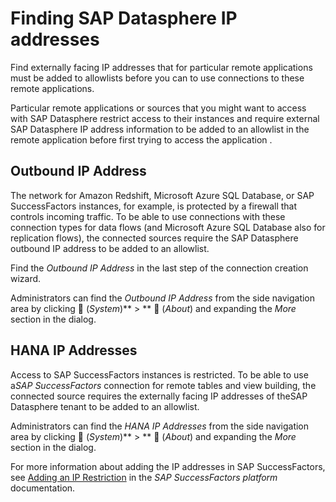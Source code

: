 <!-- loio0934f7ed9a534e638299f53ab60866ae -->

<link rel="stylesheet" type="text/css" href="../css/sap-icons.css"/>

# Finding SAP Datasphere IP addresses

Find externally facing IP addresses that for particular remote applications must be added to allowlists before you can to use connections to these remote applications.

Particular remote applications or sources that you might want to access with SAP Datasphere restrict access to their instances and require external SAP Datasphere IP address information to be added to an allowlist in the remote application before first trying to access the application .



<a name="loio0934f7ed9a534e638299f53ab60866ae__section_dlm_gpv_y4b"/>

## Outbound IP Address

The network for Amazon Redshift, Microsoft Azure SQL Database, or SAP SuccessFactors instances, for example, is protected by a firewall that controls incoming traffic. To be able to use connections with these connection types for data flows \(and Microsoft Azure SQL Database also for replication flows\), the connected sources require the SAP Datasphere outbound IP address to be added to an allowlist.

Find the *Outbound IP Address* in the last step of the connection creation wizard.

Administrators can find the *Outbound IP Address* from the side navigation area by clicking <span class="FPA-icons"></span> \(*System*\)** \> ** <span class="FPA-icons"></span> \(*About*\) and expanding the *More* section in the dialog.



<a name="loio0934f7ed9a534e638299f53ab60866ae__section_itp_3pv_y4b"/>

## HANA IP Addresses

Access to SAP SuccessFactors instances is restricted. To be able to use a*SAP SuccessFactors* connection for remote tables and view building, the connected source requires the externally facing IP addresses of theSAP Datasphere tenant to be added to an allowlist.

Administrators can find the *HANA IP Addresses* from the side navigation area by clicking <span class="FPA-icons"></span> \(*System*\)** \> ** <span class="FPA-icons"></span> \(*About*\) and expanding the *More* section in the dialog.

For more information about adding the IP addresses in SAP SuccessFactors, see [Adding an IP Restriction](https://help.sap.com/viewer/DRAFT/bf014ed11dae45ecae6f8c6e42fa68bb/latest/en-US/34a127f33b504201b7da29a112f21bc5.html) in the *SAP SuccessFactors platform* documentation.

